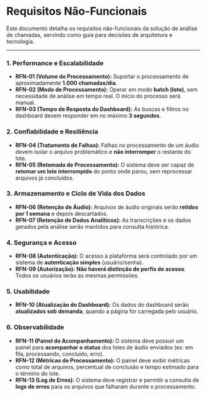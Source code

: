 # Requisitos Não-Funcionais

Este documento detalha os requisitos não-funcionais da solução de análise de chamadas, servindo como guia para decisões de arquitetura e tecnologia.

---

### **1. Performance e Escalabilidade**
*   **RFN-01 (Volume de Processamento):** Suportar o processamento de aproximadamente **1.000 chamadas/dia**.
*   **RFN-02 (Modo de Processamento):** Operar em modo **batch (lote)**, sem necessidade de análise em tempo real. O início do processo será manual.
*   **RFN-03 (Tempo de Resposta do Dashboard):** As buscas e filtros no dashboard devem responder em no máximo **3 segundos**.

### **2. Confiabilidade e Resiliência**
*   **RFN-04 (Tratamento de Falhas):** Falhas no processamento de um áudio devem isolar o arquivo problemático e **não interromper** o restante do lote.
*   **RFN-05 (Retomada de Processamento):** O sistema deve ser capaz de **retomar um lote interrompido** do ponto onde parou, sem reprocessar arquivos já concluídos.

### **3. Armazenamento e Ciclo de Vida dos Dados**
*   **RFN-06 (Retenção de Áudio):** Arquivos de áudio originais serão **retidos por 1 semana** e depois descartados.
*   **RFN-07 (Retenção de Dados Analíticos):** As transcrições e os dados gerados pela análise serão mantidos para consulta histórica.

### **4. Segurança e Acesso**
*   **RFN-08 (Autenticação):** O acesso à plataforma será controlado por um sistema de **autenticação simples** (usuário/senha).
*   **RFN-09 (Autorização):** **Não haverá distinção de perfis de acesso**. Todos os usuários terão as mesmas permissões.

### **5. Usabilidade**
*   **RFN-10 (Atualização do Dashboard):** Os dados do dashboard serão **atualizados sob demanda**, quando a página for carregada pelo usuário.

### **6. Observabilidade**
*   **RFN-11 (Painel de Acompanhamento):** O sistema deve possuir um painel para **acompanhar o status** dos lotes de áudio enviados (ex: em fila, processando, concluído, erro).
*   **RFN-12 (Métricas de Processamento):** O painel deve exibir métricas como total de arquivos, percentual de conclusão e tempo estimado para o término do lote.
*   **RFN-13 (Log de Erros):** O sistema deve registrar e permitir a consulta de **logs de erros** para os arquivos que falharam durante o processamento.

